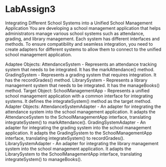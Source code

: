 # LabAssign3

Integrating Different School Systems into a Unified School Management Application
You are developing a school management application that helps administrators manage various school systems such as attendance, grading, and library management. Each system has different interfaces and methods. To ensure compatibility and seamless integration, you need to create adapters for different systems to allow them to connect to the unified school management application.

Adaptee Objects:
AttendanceSystem - Represents an attendance tracking system that needs to be integrated. It has the markAttendance() method.
GradingSystem - Represents a grading system that requires integration. It has the recordGrades() method.
LibrarySystem - Represents a library management system that needs to be integrated. It has the manageBooks() method.
Target Object:
SchoolManagementApp - Represents a unified school management application with a common interface for integrating systems. It defines the integrateSystem() method as the target method.
Adapter Objects:
AttendanceSystemAdapter - An adapter for integrating the attendance system into the school management application. It adapts the AttendanceSystem to the SchoolManagementApp interface, translating integrateSystem() to markAttendance().
GradingSystemAdapter - An adapter for integrating the grading system into the school management application. It adapts the GradingSystem to the SchoolManagementApp interface, translating integrateSystem() to recordGrades().
LibrarySystemAdapter - An adapter for integrating the library management system into the school management application. It adapts the LibrarySystem to the SchoolManagementApp interface, translating integrateSystem() to manageBooks().
